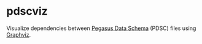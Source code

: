 # pdscviz
Visualize dependencies between [Pegasus Data Schema](https://github.com/linkedin/rest.li/wiki/DATA-Data-Schema-and-Templates#schema-definition) (PDSC) files using [Graphviz](http://www.graphviz.org).
